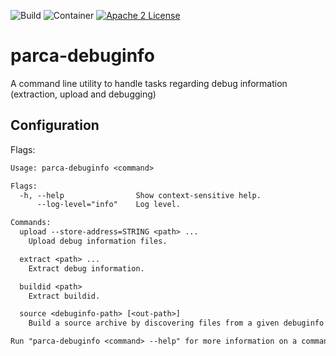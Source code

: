 ![Build](https://github.com/parca-dev/parca-debuginfo/actions/workflows/build.yml/badge.svg)
![Container](https://github.com/parca-dev/parca-debuginfo/actions/workflows/container.yml/badge.svg)
[![Apache 2 License](https://img.shields.io/badge/license-Apache%202-blue.svg)](LICENSE)

# parca-debuginfo
A command line utility to handle tasks regarding debug information (extraction, upload and debugging)

## Configuration

Flags:

[embedmd]:# (dist/help.txt)
```txt
Usage: parca-debuginfo <command>

Flags:
  -h, --help                Show context-sensitive help.
      --log-level="info"    Log level.

Commands:
  upload --store-address=STRING <path> ...
    Upload debug information files.

  extract <path> ...
    Extract debug information.

  buildid <path>
    Extract buildid.

  source <debuginfo-path> [<out-path>]
    Build a source archive by discovering files from a given debuginfo file.

Run "parca-debuginfo <command> --help" for more information on a command.
```
